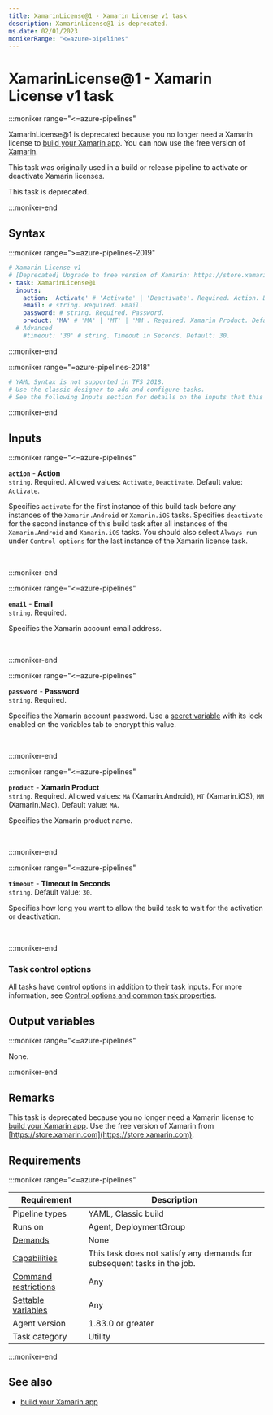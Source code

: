 ```yaml
---
title: XamarinLicense@1 - Xamarin License v1 task
description: XamarinLicense@1 is deprecated.
ms.date: 02/01/2023
monikerRange: "<=azure-pipelines"
---
```


# XamarinLicense@1 - Xamarin License v1 task

<!-- :::description::: -->
:::moniker range="<=azure-pipelines"

<!-- :::editable-content name="description"::: -->
XamarinLicense@1 is deprecated because you no longer need a Xamarin license to [build your Xamarin app](/azure/devops/pipelines/ecosystems/xamarin). You can now use the free version of [Xamarin](https://store.xamarin.com).

This task was originally used in a build or release pipeline to activate or deactivate Xamarin licenses.
<!-- :::editable-content-end::: -->

This task is deprecated.

:::moniker-end
<!-- :::description-end::: -->

<!-- :::syntax::: -->
## Syntax

:::moniker range=">=azure-pipelines-2019"

```yaml
# Xamarin License v1
# [Deprecated] Upgrade to free version of Xamarin: https://store.xamarin.com.
- task: XamarinLicense@1
  inputs:
    action: 'Activate' # 'Activate' | 'Deactivate'. Required. Action. Default: Activate.
    email: # string. Required. Email. 
    password: # string. Required. Password. 
    product: 'MA' # 'MA' | 'MT' | 'MM'. Required. Xamarin Product. Default: MA.
  # Advanced
    #timeout: '30' # string. Timeout in Seconds. Default: 30.
```

:::moniker-end

:::moniker range="=azure-pipelines-2018"

```yaml
# YAML Syntax is not supported in TFS 2018.
# Use the classic designer to add and configure tasks.
# See the following Inputs section for details on the inputs that this task supports.
```

:::moniker-end
<!-- :::syntax-end::: -->

<!-- :::inputs::: -->
## Inputs

<!-- :::item name="action"::: -->
:::moniker range="<=azure-pipelines"

**`action`** - **Action**<br>
`string`. Required. Allowed values: `Activate`, `Deactivate`. Default value: `Activate`.<br>
<!-- :::editable-content name="helpMarkDown"::: -->
Specifies `activate` for the first instance of this build task before any instances of the `Xamarin.Android` or `Xamarin.iOS` tasks. Specifies `deactivate` for the second instance of this build task after all instances of the `Xamarin.Android` and `Xamarin.iOS` tasks. You should also select `Always run` under `Control options` for the last instance of the Xamarin license task.
<!-- :::editable-content-end::: -->
<br>

:::moniker-end
<!-- :::item-end::: -->
<!-- :::item name="email"::: -->
:::moniker range="<=azure-pipelines"

**`email`** - **Email**<br>
`string`. Required.<br>
<!-- :::editable-content name="helpMarkDown"::: -->
Specifies the Xamarin account email address.
<!-- :::editable-content-end::: -->
<br>

:::moniker-end
<!-- :::item-end::: -->
<!-- :::item name="password"::: -->
:::moniker range="<=azure-pipelines"

**`password`** - **Password**<br>
`string`. Required.<br>
<!-- :::editable-content name="helpMarkDown"::: -->
Specifies the Xamarin account password. Use a [secret variable](/azure/devops/pipelines/build/variables) with its lock enabled on the variables tab to encrypt this value.
<!-- :::editable-content-end::: -->
<br>

:::moniker-end
<!-- :::item-end::: -->
<!-- :::item name="product"::: -->
:::moniker range="<=azure-pipelines"

**`product`** - **Xamarin Product**<br>
`string`. Required. Allowed values: `MA` (Xamarin.Android), `MT` (Xamarin.iOS), `MM` (Xamarin.Mac). Default value: `MA`.<br>
<!-- :::editable-content name="helpMarkDown"::: -->
Specifies the Xamarin product name.
<!-- :::editable-content-end::: -->
<br>

:::moniker-end
<!-- :::item-end::: -->
<!-- :::item name="timeout"::: -->
:::moniker range="<=azure-pipelines"

**`timeout`** - **Timeout in Seconds**<br>
`string`. Default value: `30`.<br>
<!-- :::editable-content name="helpMarkDown"::: -->
Specifies how long you want to allow the build task to wait for the activation or deactivation.
<!-- :::editable-content-end::: -->
<br>

:::moniker-end
<!-- :::item-end::: -->

### Task control options

All tasks have control options in addition to their task inputs. For more information, see [Control options and common task properties](/azure/devops/pipelines/yaml-schema/steps-task#common-task-properties).
<!-- :::inputs-end::: -->

<!-- :::outputVariables::: -->
## Output variables

:::moniker range="<=azure-pipelines"

None.

:::moniker-end
<!-- :::outputVariables-end::: -->

<!-- :::remarks::: -->
<!-- :::editable-content name="remarks"::: -->
## Remarks

This task is deprecated because you no longer need a Xamarin license to [build your Xamarin app](/azure/devops/pipelines/ecosystems/xamarin). Use the free version of Xamarin from [https://store.xamarin.com](https://store.xamarin.com).
<!-- :::editable-content-end::: -->
<!-- :::remarks-end::: -->

<!-- :::examples::: -->
<!-- :::editable-content name="examples"::: -->
<!-- :::editable-content-end::: -->
<!-- :::examples-end::: -->

<!-- :::properties::: -->
## Requirements

:::moniker range="<=azure-pipelines"

| Requirement | Description |
|-------------|-------------|
| Pipeline types | YAML, Classic build |
| Runs on | Agent, DeploymentGroup |
| [Demands](/azure/devops/pipelines/process/demands) | None |
| [Capabilities](/azure/devops/pipelines/agents/agents#capabilities) | This task does not satisfy any demands for subsequent tasks in the job. |
| [Command restrictions](/azure/devops/pipelines/security/templates#agent-logging-command-restrictions) | Any |
| [Settable variables](/azure/devops/pipelines/security/templates#agent-logging-command-restrictions) | Any |
| Agent version |  1.83.0 or greater |
| Task category | Utility |

:::moniker-end
<!-- :::properties-end::: -->

<!-- :::see-also::: -->
<!-- :::editable-content name="seeAlso"::: -->
## See also

* [build your Xamarin app](/azure/devops/pipelines/ecosystems/xamarin)
<!-- :::editable-content-end::: -->
<!-- :::see-also-end::: -->